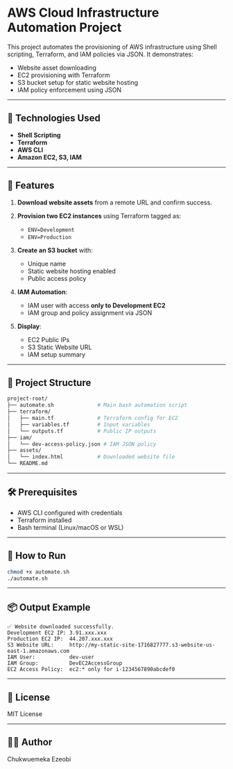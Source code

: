# AWS Cloud Infrastructure Automation Project

This project automates the provisioning of AWS infrastructure using Shell scripting, Terraform, and IAM policies via JSON. It demonstrates:

* Website asset downloading
* EC2 provisioning with Terraform
* S3 bucket setup for static website hosting
* IAM policy enforcement using JSON

---

## 🔧 Technologies Used

* **Shell Scripting**
* **Terraform**
* **AWS CLI**
* **Amazon EC2, S3, IAM**

---

## 🚀 Features

1. **Download website assets** from a remote URL and confirm success.
2. **Provision two EC2 instances** using Terraform tagged as:

   * `ENV=Development`
   * `ENV=Production`
3. **Create an S3 bucket** with:

   * Unique name
   * Static website hosting enabled
   * Public access policy
4. **IAM Automation**:

   * IAM user with access **only to Development EC2**
   * IAM group and policy assignment via JSON
5. **Display**:

   * EC2 Public IPs
   * S3 Static Website URL
   * IAM setup summary

---

## 📁 Project Structure

```bash
project-root/
├── automate.sh              # Main bash automation script
├── terraform/
│   ├── main.tf              # Terraform config for EC2
│   ├── variables.tf         # Input variables
│   └── outputs.tf           # Public IP outputs
├── iam/
│   └── dev-access-policy.json # IAM JSON policy
├── assets/
│   └── index.html           # Downloaded website file
└── README.md
```

---

## 🛠️ Prerequisites

* AWS CLI configured with credentials
* Terraform installed
* Bash terminal (Linux/macOS or WSL)

---

## 🔄 How to Run

```bash
chmod +x automate.sh
./automate.sh
```

---

## 📦 Output Example

```
✅ Website downloaded successfully.
Development EC2 IP: 3.91.xxx.xxx
Production EC2 IP:  44.207.xxx.xxx
S3 Website URL:     http://my-static-site-1716827777.s3-website-us-east-1.amazonaws.com
IAM User:           dev-user
IAM Group:          DevEC2AccessGroup
EC2 Access Policy:  ec2:* only for i-1234567890abcdef0
```

---

## 📜 License

MIT License

---

## 👨‍💻 Author

Chukwuemeka Ezeobi

